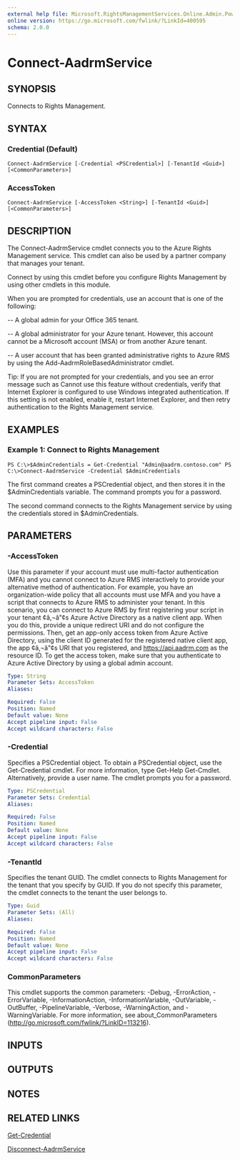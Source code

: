 ```yaml
---
external help file: Microsoft.RightsManagementServices.Online.Admin.PowerShell.dll-Help.xml
online version: https://go.microsoft.com/fwlink/?LinkId=400595
schema: 2.0.0
---
```


# Connect-AadrmService

## SYNOPSIS
Connects to Rights Management.

## SYNTAX

### Credential (Default)
```
Connect-AadrmService [-Credential <PSCredential>] [-TenantId <Guid>] [<CommonParameters>]
```

### AccessToken
```
Connect-AadrmService [-AccessToken <String>] [-TenantId <Guid>] [<CommonParameters>]
```

## DESCRIPTION
The Connect-AadrmService cmdlet connects you to the Azure Rights Management service.
This cmdlet can also be used by a partner company that manages your tenant.

Connect by using this cmdlet before you configure Rights Management by using other cmdlets in this module.

When you are prompted for credentials, use an account that is one of the following: 

-- A global admin for your Office 365 tenant. 

-- A global administrator for your Azure tenant.
However, this account cannot be a Microsoft account (MSA) or from another Azure tenant.

-- A user account that has been granted administrative rights to Azure RMS by using the Add-AadrmRoleBasedAdministrator cmdlet.

Tip: If you are not prompted for your credentials, and you see an error message such as Cannot use this feature without credentials, verify that Internet Explorer is configured to use Windows integrated authentication.
If this setting is not enabled, enable it, restart Internet Explorer, and then retry authentication to the Rights Management service.

## EXAMPLES

### Example 1: Connect to Rights Management
```
PS C:\>$AdminCredentials = Get-Credential "Admin@aadrm.contoso.com" PS C:\>Connect-AadrmService -Credential $AdminCredentials
```

The first command creates a PSCredential object, and then stores it in the $AdminCredentials variable.
The command prompts you for a password.

The second command connects to the Rights Management service by using the credentials stored in $AdminCredentials.

## PARAMETERS

### -AccessToken
Use this parameter if your account must use multi-factor authentication (MFA) and you cannot connect to Azure RMS interactively to provide your alternative method of authentication.
For example, you have an organization-wide policy that all accounts must use MFA and you have a script that connects to Azure RMS to administer your tenant.
In this scenario, you can connect to Azure RMS by first registering your script in your tenant ¢â‚¬â"¢s Azure Active Directory as a native client app.
When you do this, provide a unique redirect URI and do not configure the permissions.
Then, get an app-only access token from Azure Active Directory, using the client ID generated for the registered native client app, the app ¢â‚¬â"¢s URI that you registered, and https://api.aadrm.com as the resource ID.
To get the access token, make sure that you authenticate to Azure Active Directory by using a global admin account.

```yaml
Type: String
Parameter Sets: AccessToken
Aliases: 

Required: False
Position: Named
Default value: None
Accept pipeline input: False
Accept wildcard characters: False
```

### -Credential
Specifies a PSCredential object.
To obtain a PSCredential object, use the Get-Credential cmdlet.
For more information, type Get-Help Get-Cmdlet.
Alternatively, provide a user name.
The cmdlet prompts you for a password.

```yaml
Type: PSCredential
Parameter Sets: Credential
Aliases: 

Required: False
Position: Named
Default value: None
Accept pipeline input: False
Accept wildcard characters: False
```

### -TenantId
Specifies the tenant GUID.
The cmdlet connects to Rights Management for the tenant that you specify by GUID.
If you do not specify this parameter, the cmdlet connects to the tenant the user belongs to.

```yaml
Type: Guid
Parameter Sets: (All)
Aliases: 

Required: False
Position: Named
Default value: None
Accept pipeline input: False
Accept wildcard characters: False
```

### CommonParameters
This cmdlet supports the common parameters: -Debug, -ErrorAction, -ErrorVariable, -InformationAction, -InformationVariable, -OutVariable, -OutBuffer, -PipelineVariable, -Verbose, -WarningAction, and -WarningVariable. For more information, see about_CommonParameters (http://go.microsoft.com/fwlink/?LinkID=113216).

## INPUTS

## OUTPUTS

## NOTES

## RELATED LINKS

[Get-Credential]()

[Disconnect-AadrmService]()


